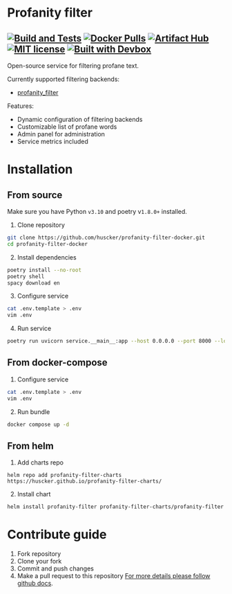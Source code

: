 # Profanity filter

[![Build and Tests](https://img.shields.io/github/actions/workflow/status/huscker/profanity-filter-docker/build.yaml?branch=main)](https://github.com/huscker/profanity-filter-docker/actions/workflows/build.yaml)
[![Docker Pulls](https://img.shields.io/docker/pulls/huscker/profanity-filter-docker)](https://hub.docker.com/r/huscker/profanity-filter-docker)
[![Artifact Hub](https://img.shields.io/endpoint?url=https://artifacthub.io/badge/repository/profanity-filter)](https://artifacthub.io/packages/search?repo=profanity-filter)
[![MIT license](https://img.shields.io/github/license/huscker/profanity-filter-docker)](https://github.com/huscker/profanity-filter-docker/blob/main/LICENSE)
[![Built with Devbox](https://www.jetify.com/img/devbox/shield_moon.svg)](https://www.jetify.com/devbox/docs/contributor-quickstart/)
---
Open-source service for filtering profane text.

Currently supported filtering backends:
- [profanity_filter](https://github.com/rominf/profanity-filter)

Features:
- Dynamic configuration of filtering backends
- Customizable list of profane words
- Admin panel for administration
- Service metrics included
# Installation
## From source
Make sure you have Python `v3.10` and poetry v`1.8.0+` installed.
1. Clone repository
```bash
git clone https://github.com/huscker/profanity-filter-docker.git
cd profanity-filter-docker
```
2. Install dependencies
```bash
poetry install --no-root
poetry shell
spacy download en
```
3. Configure service
```bash
cat .env.template > .env
vim .env
```
4. Run service
```bash
poetry run uvicorn service.__main__:app --host 0.0.0.0 --port 8000 --log-level info
```

## From docker-compose
1. Configure service
```bash
cat .env.template > .env
vim .env
```
2. Run bundle
```bash
docker compose up -d
```

## From helm
1. Add charts repo
```console
helm repo add profanity-filter-charts https://huscker.github.io/profanity-filter-charts/
```

2. Install chart
```bash
helm install profanity-filter profanity-filter-charts/profanity-filter --version 1.0.0
```
# Contribute guide
1. Fork repository
2. Clone your fork
3. Commit and push changes
4. Make a pull request to this repository
[For more details please follow github docs](https://docs.github.com/en/get-started/exploring-projects-on-github/contributing-to-a-project#forking-a-repository).
